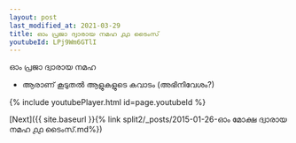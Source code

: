 ```yaml
---
layout: post
last_modified_at: 2021-03-29
title: ഓം പ്രജാ ദ്വാരായ നമഹ ൧൧ ടൈംസ്
youtubeId: LPj9Wm6GTlI
---
```

 
 
 ഓം പ്രജാ ദ്വാരായ നമഹ 
 
 -  ആരാണ് കൂടുതൽ ആളുകളുടെ കവാടം (അഭിനിവേശം?) 
 
  
 
  
 
 
 
 
 
 


{% include youtubePlayer.html id=page.youtubeId %}
 
[Next]({{ site.baseurl }}{% link  split2/_posts/2015-01-26-ഓം മോക്ഷ ദ്വാരായ നമഹ ൧൧ ടൈംസ്.md%})
 
